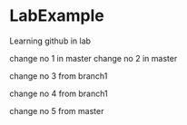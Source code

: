# LabExample
Learning github in lab

change no 1 in master
change no 2 in master

change no 3 from branch1

change no 4 from branch1

change no 5 from master
